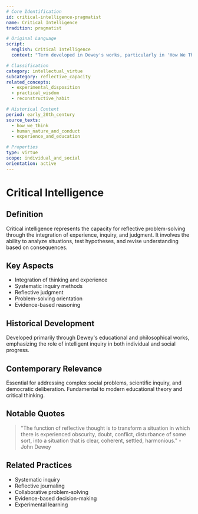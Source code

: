 ```yaml
---
# Core Identification
id: critical-intelligence-pragmatist
name: Critical Intelligence
tradition: pragmatist

# Original Language
script:
  english: Critical Intelligence
  context: "Term developed in Dewey's works, particularly in 'How We Think'"

# Classification
category: intellectual_virtue
subcategory: reflective_capacity
related_concepts:
  - experimental_disposition
  - practical_wisdom
  - reconstructive_habit

# Historical Context
period: early_20th_century
source_texts:
  - how_we_think
  - human_nature_and_conduct
  - experience_and_education

# Properties
type: virtue
scope: individual_and_social
orientation: active
---
```


# Critical Intelligence

## Definition
Critical intelligence represents the capacity for reflective problem-solving through the integration of experience, inquiry, and judgment. It involves the ability to analyze situations, test hypotheses, and revise understanding based on consequences.

## Key Aspects
- Integration of thinking and experience
- Systematic inquiry methods
- Reflective judgment
- Problem-solving orientation
- Evidence-based reasoning

## Historical Development
Developed primarily through Dewey's educational and philosophical works, emphasizing the role of intelligent inquiry in both individual and social progress.

## Contemporary Relevance
Essential for addressing complex social problems, scientific inquiry, and democratic deliberation. Fundamental to modern educational theory and critical thinking.

## Notable Quotes
> "The function of reflective thought is to transform a situation in which there is experienced obscurity, doubt, conflict, disturbance of some sort, into a situation that is clear, coherent, settled, harmonious." - John Dewey

## Related Practices
- Systematic inquiry
- Reflective journaling
- Collaborative problem-solving
- Evidence-based decision-making
- Experimental learning
